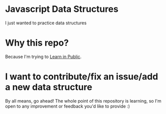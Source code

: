 # Javascript Data Structures
I just wanted to practice data structures

# Why this repo?
Because I'm trying to [Learn in Public](https://twitter.com/swyx/status/1009174159690264579).

# I want to contribute/fix an issue/add a new data structure
By all means, go ahead! The whole point of this repository is learning, so I'm
open to any improvement or feedback you'd like to provide :)
